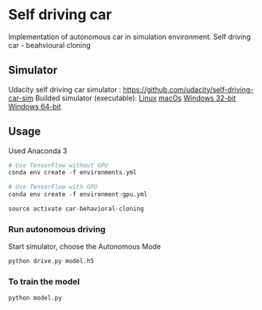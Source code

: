 # Self driving car

Implementation of autonomous car in simulation environment. Self driving car - beahvioural cloning  

## Simulator
Udacity self driving car simulator : https://github.com/udacity/self-driving-car-sim
Builded simulator (executable):
    [Linux](https://d17h27t6h515a5.cloudfront.net/topher/2016/November/5831f0f7_simulator-linux/simulator-linux.zip)
    [macOs](https://d17h27t6h515a5.cloudfront.net/topher/2016/November/5831f290_simulator-macos/simulator-macos.zip)
    [Windows 32-bit](https://d17h27t6h515a5.cloudfront.net/topher/2016/November/5831f4b6_simulator-windows-32/simulator-windows-32.zip)
    [Windows 64-bit](https://d17h27t6h515a5.cloudfront.net/topher/2016/November/5831f3a4_simulator-windows-64/simulator-windows-64.zip)

## Usage

Used Anaconda 3

```python
# Use TensorFlow without GPU
conda env create -f environments.yml 

# Use TensorFlow with GPU
conda env create -f environment-gpu.yml

source activate car-behavioral-cloning
```

### Run autonomous driving

Start simulator, choose the Autonomous Mode 

```python
python drive.py model.h5
```

### To train the model

```python
python model.py
```

